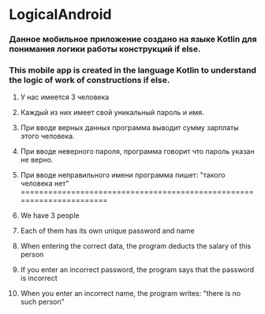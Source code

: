 # LogicalAndroid

### Данное мобильное приложение создано на языке Kotlin для понимания логики работы конструкций if else.<br>
### This mobile app is created in the language Kotlin to understand the logic of work of constructions if else.<br>
1. У нас имеется 3 человека<br>
2. Каждый из них имеет свой уникальный пароль и имя.<br>
3. При вводе верных данных программа выводит сумму зарплаты этого человека. <br>
4. При вводе неверного пароля, программа говорит что пароль указан не верно.<br>
5. При вводе неправильного имени программа пишет: "такого человека нет"
======================================================================

1. We have 3 people<br>
2. Each of them has its own unique password and name<br>
3. When entering the correct data, the program deducts the salary of this person<br>
4. If you enter an incorrect password, the program says that the password is incorrect<br>
5. When you enter an incorrect name, the program writes: "there is no such person"<br>
